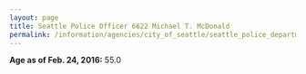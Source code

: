 ```yaml
---
layout: page
title: Seattle Police Officer 6622 Michael T. McDonald
permalink: /information/agencies/city_of_seattle/seattle_police_department/copbook/6622/
---
```


**Age as of Feb. 24, 2016:** 55.0

